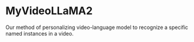 # MyVideoLLaMA2
Our method of personalizing video-language model to recognize a specific named instances in a video.
